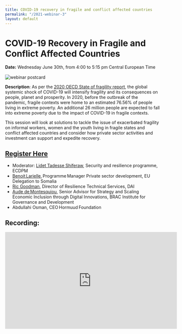 ```yaml
---
title: COVID-19 recovery in fragile and conflict affected countries
permalink: "/2021-webinar-3"
layout: default
---
```


# COVID-19 Recovery in Fragile and Conflict Affected Countries 

<div>
  <span style="display: block; margin-bottom: 1rem;"><strong>Date:</strong> Wednesday June 30th, from 4:00 to 5:15 pm Central European Time</span>
</div>

![webinar postcard](/uploads/webinar-postcard-3.jpg)

**Description**: As per the [2020 OECD State of fragility report](https://www.oecd.org/dac/states-of-fragility-fa5a6770-en.htm), the global systemic shock of COVID-19 will intensify fragility and its consequences on people, planet and prosperity. In 2020, before the outbreak of the pandemic, fragile contexts were home to an estimated 76.56% of people living in extreme poverty. An additional 26 million people are expected to fall into extreme poverty due to the impact of COVID-19 in fragile contexts.  

This session will look at solutions to tackle the issue of exacerbated fragility on informal workers, women and the youth living in fragile states and conflict affected countries and consider how private sector activities and investment can support and expedite recovery. 

<aside>
<h2><a href="https://docs.google.com/forms/d/e/1FAIpQLSeVcgJ3Z8POLJF3iMRv052W1MCH0sDFEHs-WmT-W9tqmEUscw/viewform">Register Here</a></h2>
</aside>

* Moderator: [Lidet Tadesse Shiferaw](https://ecdpm.org/people/lidet-tadesse-shiferaw/), Security and resilience programme, ECDPM 
* [Benoit Larielle](https://www.linkedin.com/in/beno%C3%AEt-larielle/), Programme Manager Private sector development, EU Delegation to Somalia 
* [Ric Goodman](/who-we-are/our-team/ric-goodman), Director of Resilience Technical Services, DAI 
* [Aude de Montesquiou](https://www.linkedin.com/in/aude-de-montesquiou-6577b221/?originalSubdomain=fr), Senior Advisor for Strategy and Scaling Economic Inclusion through Digital Innovations, BRAC Institute for Governance and Development 
* Abdullahi Osman, CEO Hormuud Foundation 

## Recording:

<iframe width="560" height="315" src="https://www.youtube.com/embed/NqrpMSCFU4U" title="YouTube video player" frameborder="0" allow="accelerometer; autoplay; clipboard-write; encrypted-media; gyroscope; picture-in-picture" allowfullscreen></iframe>